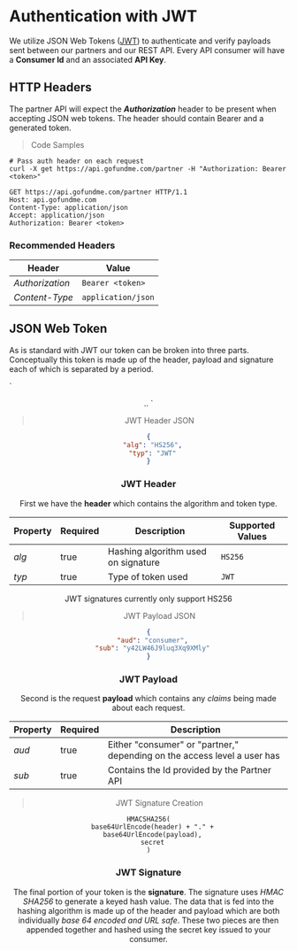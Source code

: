 # Authentication with JWT
We utilize JSON Web Tokens ([JWT](https://jwt.io/)) to authenticate and verify payloads sent between our partners and our REST API. Every API consumer will have a **Consumer Id** and an associated **API Key**.

## HTTP Headers
The partner API will expect the ***Authorization*** header to be present when accepting JSON web tokens. The header should contain Bearer and a generated token.

> Code Samples

````shell
# Pass auth header on each request
curl -X get https://api.gofundme.com/partner -H "Authorization: Bearer <token>"
````

````http
GET https://api.gofundme.com/partner HTTP/1.1
Host: api.gofundme.com
Content-Type: application/json
Accept: application/json
Authorization: Bearer <token>
````

### Recommended Headers

Header|Value
---|---|
*Authorization*|`Bearer <token>`|
*Content-Type*|`application/json`|

## JSON Web Token
As is standard with JWT our token can be broken into three parts. Conceptually this token is made up of the header, payload and signature each of which is separated by a period.

`
<header>.<payload>.<signature>
`

> JWT Header JSON

````json
{
  "alg": "HS256",
  "typ": "JWT"
}
````

### JWT Header

First we have the **header** which contains the algorithm and token type.

Property|Required|Description|Supported Values
---|---|---|---|
*alg*|true|Hashing algorithm used on signature|`HS256`
*typ*|true|Type of token used|`JWT`

<aside class="notice">
JWT signatures currently only support HS256 
</aside>

> JWT Payload JSON

````json
{
  "aud": "consumer",
  "sub": "y42LW46J9luq3Xq9XMly"
}
````

### JWT Payload

Second is the request **payload** which contains any *claims* being made about each request.

Property|Required|Description
---|---|---|
*aud*|true|Either "consumer" or "partner," depending on the access level a user has
*sub*|true|Contains the Id provided by the Partner API

> JWT Signature Creation

````
HMACSHA256(
  base64UrlEncode(header) + "." +
  base64UrlEncode(payload),
  secret
)
````

### JWT Signature

The final portion of your token is the **signature**. The signature uses *HMAC SHA256* to generate a keyed hash value. The data that is fed into the hashing algorithm is made up of the header and payload which are both individually *base 64 encoded and URL safe*. These two pieces are then appended together and hashed using the secret key issued to your consumer.

